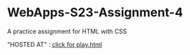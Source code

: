 # WebApps-S23-Assignment-4
A practice assignment for HTML with CSS

"HOSTED AT" : <a href="https://44-563-web-apps-s23.github.io/44563-webapps-s23-assignment4-Jagadishgollapalli/blob/main/play.html">click for play.html</a>